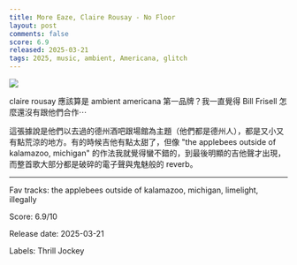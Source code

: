```yaml
---
title: More Eaze, Claire Rousay - No Floor
layout: post
comments: false
score: 6.9
released: 2025-03-21
tags: 2025, music, ambient, Americana, glitch
---
```


![](https://i.discogs.com/JJTdF7J7k_748mwNie4kDCLSuep1_1djZKf71pwAQ4c/rs:fit/g:sm/q:90/h:594/w:600/czM6Ly9kaXNjb2dz/LWRhdGFiYXNlLWlt/YWdlcy9SLTMzNDcy/ODE0LTE3NDM3MTAw/MzUtNTkxMi5qcGVn.jpeg)

claire rousay 應該算是 ambient americana 第一品牌？我一直覺得 Bill Frisell 怎麼還沒有跟他們合作⋯

這張據說是他們以去過的德州酒吧跟場館為主題（他們都是德州人），都是又小又有點荒涼的地方。有的時候吉他有點太甜了，但像 "the applebees outside of kalamazoo, michigan" 的作法我就覺得蠻不錯的，到最後明顯的吉他聲才出現，而整首歌大部分都是破碎的電子聲與鬼魅般的 reverb。

---

Fav tracks: the applebees outside of kalamazoo, michigan, limelight, illegally

Score: 6.9/10

Release date: 2025-03-21

Labels: Thrill Jockey

